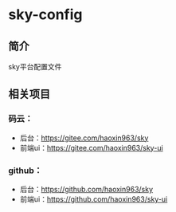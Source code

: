 # sky-config

## 简介
sky平台配置文件

## 相关项目
### 码云：
- 后台：https://gitee.com/haoxin963/sky
- 前端ui：https://gitee.com/haoxin963/sky-ui

### github：
- 后台：https://github.com/haoxin963/sky
- 前端ui：https://github.com/haoxin963/sky-ui
